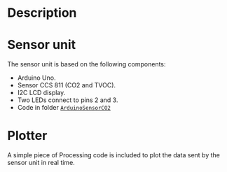 # Description


# Sensor unit
The sensor unit is based on the following components:
* Arduino Uno.
* Sensor CCS 811 (CO2 and TVOC).
* I2C LCD display.
* Two LEDs connect to pins 2 and 3.
* Code in folder [`ArduinoSensorCO2`](/ArduinoSensorCo2)

# Plotter
A simple piece of Processing code is included to plot the data sent by the sensor unit in real time.
